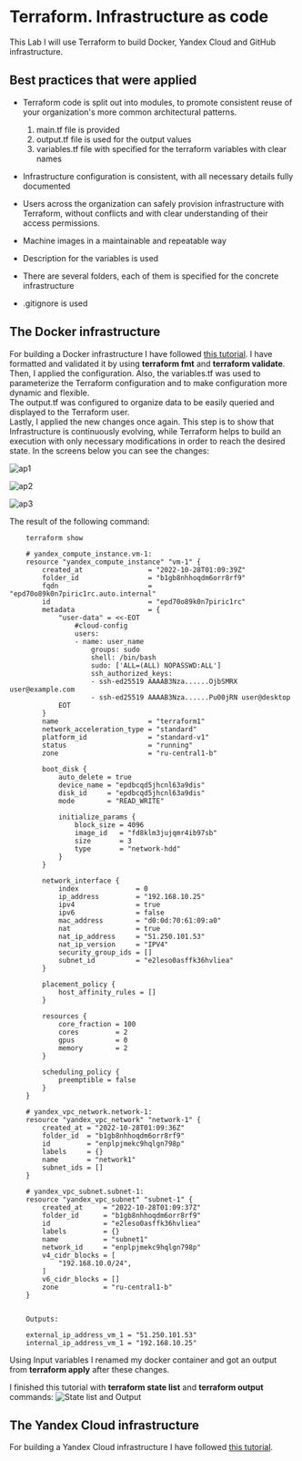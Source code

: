 # Terraform. Infrastructure as code

This Lab I will use Terraform to build Docker, Yandex Cloud and GitHub infrastructure.

## Best practices that were applied

- Terraform code is split out into modules, to promote consistent reuse of your organization's more common architectural patterns.
    1. main.tf file is provided
    1. output.tf file is used for the output values
    1. variables.tf file with specified for the terraform variables with clear names

- Infrastructure configuration is consistent, with all necessary details fully documented

- Users across the organization can safely provision infrastructure with Terraform, without conflicts and with clear understanding of their access permissions.

- Machine images in a maintainable and repeatable way
- Description for the variables is used
- There are several folders, each of them is specified for the concrete infrastructure
- .gitignore is used

## The Docker infrastructure

For building a Docker infrastructure I have followed [this tutorial](https://learn.hashicorp.com/collections/terraform/docker-get-started). I have formatted and validated it by using **terraform fmt**  and **terraform validate**.  
Then, I applied the configuration.
Also, the variables.tf was used to parameterize the Terraform configuration and to make configuration more dynamic and flexible.  
The output.tf was configured to organize data to be easily queried and displayed to the Terraform user.  
Lastly, I applied the new changes once again. This step is to show that Infrastructure is continuously evolving, while Terraform helps to build an execution with only necessary modifications in order to reach the desired state. In the screens below you can see the changes:

![ap1](images/ter_ap1.jpeg)  

![ap2](images/ter_ap2.jpeg)  

![ap3](images/ter_ap3.jpeg)  

The result of the following command:

```terminal
    terraform show

    # yandex_compute_instance.vm-1:
    resource "yandex_compute_instance" "vm-1" {
        created_at                = "2022-10-28T01:09:39Z"
        folder_id                 = "b1gb8nhhoqdm6orr8rf9"
        fqdn                      = "epd70o89k0n7piric1rc.auto.internal"
        id                        = "epd70o89k0n7piric1rc"
        metadata                  = {
            "user-data" = <<-EOT
                #cloud-config
                users:
                - name: user_name
                    groups: sudo
                    shell: /bin/bash
                    sudo: ['ALL=(ALL) NOPASSWD:ALL']
                    ssh_authorized_keys:
                    - ssh-ed25519 AAAAB3Nza......OjbSMRX user@example.com
                    - ssh-ed25519 AAAAB3Nza......Pu00jRN user@desktop
            EOT
        }
        name                      = "terraform1"
        network_acceleration_type = "standard"
        platform_id               = "standard-v1"
        status                    = "running"
        zone                      = "ru-central1-b"

        boot_disk {
            auto_delete = true
            device_name = "epdbcqd5jhcnl63a9dis"
            disk_id     = "epdbcqd5jhcnl63a9dis"
            mode        = "READ_WRITE"

            initialize_params {
                block_size = 4096
                image_id   = "fd8klm3jujqmr4ib97sb"
                size       = 3
                type       = "network-hdd"
            }
        }

        network_interface {
            index              = 0
            ip_address         = "192.168.10.25"
            ipv4               = true
            ipv6               = false
            mac_address        = "d0:0d:70:61:09:a0"
            nat                = true
            nat_ip_address     = "51.250.101.53"
            nat_ip_version     = "IPV4"
            security_group_ids = []
            subnet_id          = "e2leso0asffk36hvliea"
        }

        placement_policy {
            host_affinity_rules = []
        }

        resources {
            core_fraction = 100
            cores         = 2
            gpus          = 0
            memory        = 2
        }

        scheduling_policy {
            preemptible = false
        }
    }

    # yandex_vpc_network.network-1:
    resource "yandex_vpc_network" "network-1" {
        created_at = "2022-10-28T01:09:36Z"
        folder_id  = "b1gb8nhhoqdm6orr8rf9"
        id         = "enplpjmekc9hqlgn798p"
        labels     = {}
        name       = "network1"
        subnet_ids = []
    }

    # yandex_vpc_subnet.subnet-1:
    resource "yandex_vpc_subnet" "subnet-1" {
        created_at     = "2022-10-28T01:09:37Z"
        folder_id      = "b1gb8nhhoqdm6orr8rf9"
        id             = "e2leso0asffk36hvliea"
        labels         = {}
        name           = "subnet1"
        network_id     = "enplpjmekc9hqlgn798p"
        v4_cidr_blocks = [
            "192.168.10.0/24",
        ]
        v6_cidr_blocks = []
        zone           = "ru-central1-b"
    }


    Outputs:

    external_ip_address_vm_1 = "51.250.101.53"
    internal_ip_address_vm_1 = "192.168.10.25"
```

Using Input variables I renamed my docker container and got an output from **terraform apply** after these changes.  

I finished this tutorial with **terraform state list** and **terraform output** commands:
![State list and Output](images/st_lst_out.jpeg)  

## The Yandex Cloud infrastructure

For building a Yandex Cloud infrastructure I have followed [this tutorial](https://cloud.yandex.ru/docs/tutorials/infrastructure-management/terraform-quickstart).
